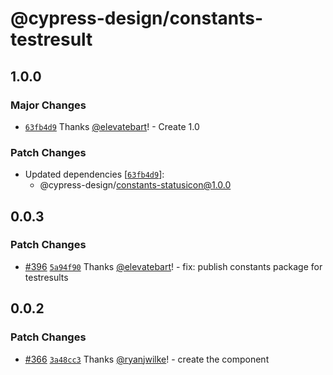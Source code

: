# @cypress-design/constants-testresult

## 1.0.0

### Major Changes

- [`63fb4d9`](https://github.com/cypress-io/cypress-design/commit/63fb4d9e60f6c56c563d17e3b983d0ebd25e0e87) Thanks [@elevatebart](https://github.com/elevatebart)! - Create 1.0

### Patch Changes

- Updated dependencies [[`63fb4d9`](https://github.com/cypress-io/cypress-design/commit/63fb4d9e60f6c56c563d17e3b983d0ebd25e0e87)]:
  - @cypress-design/constants-statusicon@1.0.0

## 0.0.3

### Patch Changes

- [#396](https://github.com/cypress-io/cypress-design/pull/396) [`5a94f90`](https://github.com/cypress-io/cypress-design/commit/5a94f9082c6a37d9c0ceeaa8079c8ad61f26bd19) Thanks [@elevatebart](https://github.com/elevatebart)! - fix: publish constants package for testresults

## 0.0.2

### Patch Changes

- [#366](https://github.com/cypress-io/cypress-design/pull/366) [`3a48cc3`](https://github.com/cypress-io/cypress-design/commit/3a48cc327666f1a3b067263a24dd13a3ba1f3b1e) Thanks [@ryanjwilke](https://github.com/ryanjwilke)! - create the component
